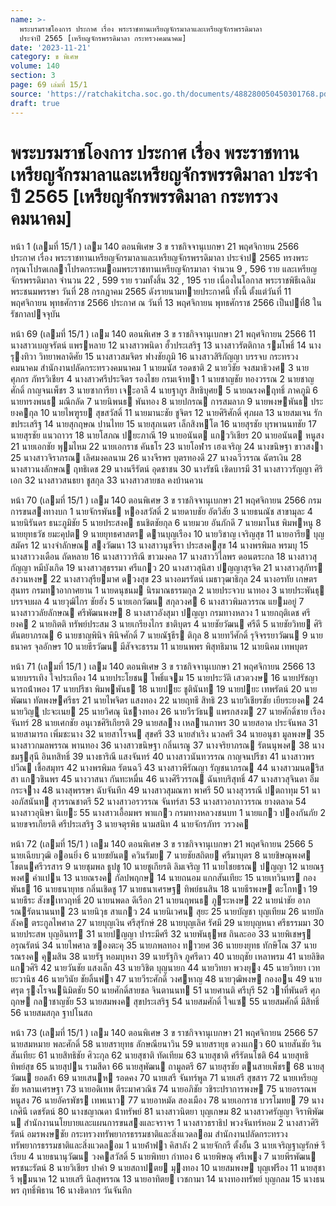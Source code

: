```yaml
---
name: >-
  พระบรมราชโองการ ประกาศ เรื่อง พระราชทานเหรียญจักรมาลาและเหรียญจักรพรรดิมาลา
  ประจำปี 2565 [เหรียญจักรพรรดิมาลา กระทรวงคมนาคม]
date: '2023-11-21'
category: ข พิเศษ
volume: 140
section: 3
page: 69 เล่มที่ 15/1
source: 'https://ratchakitcha.soc.go.th/documents/488280050450301768.pdf'
draft: true
---
```


# พระบรมราชโองการ ประกาศ เรื่อง พระราชทานเหรียญจักรมาลาและเหรียญจักรพรรดิมาลา ประจำปี 2565 [เหรียญจักรพรรดิมาลา กระทรวงคมนาคม]

หน้า 1 (เลมที่ 15/1 ) เลม 140 ตอนพิเศษ 3 ข ราชกิจจานุเบกษา 21 พฤศจิกายน 2566 ประกาศ เรื่อง พระราชทานเหรียญจักรมาลาและเหรียญจักรพรรดิมาลา ประจําป 2565 ทรงพระกรุณาโปรดเกลาโปรดกระหมอมพระราชทานเหรียญจักรมาลา จํานวน 9 , 596 ราย และเหรียญจักรพรรดิมาลา จํานวน 22 , 599 ราย รวมทั้งสิ้น 32 , 195 ราย เนื่องในโอกาส พระราชพิธีเฉลิมพระชนมพรรษา วันที่ 28 กรกฎาคม 2565 ดังรายนามทายประกาศนี้ ทั้งนี้ ตั้งแต่วันที่ 11 พฤศจิกายน พุทธศักราช 2566 ประกาศ ณ วันที่ 13 พฤศจิกายน พุทธศักราช 2566 เป็นปที่8 ในรัชกาลปจจุบัน

หน้า 69 (เลมที่ 15/1 ) เลม 140 ตอนพิเศษ 3 ข ราชกิจจานุเบกษา 21 พฤศจิกายน 2566 11 นางสาวเบญจรัตน์ แพรหลาย 12 นางสาวพนิดา ฮั้วประเสริฐ 13 นางสาวรัตติกาล รมโพธิ์ 14 นางรุงทิวา วิทยาพลาดิศัย 15 นางสาวสมจิตร ฟางชัยภูมิ 16 นางสาวสิริกัญญา บรรจบ กระทรวงคมนาคม สํานักงานปลัดกระทรวงคมนาคม 1 นายมนัส รอดชาติ 2 นายวิชัย จงสมาธิวงศ 3 นายศุภกร ภัทรวิเชียร 4 นางสาวศรีประจิตร รองไชย กรมเจ้าทา 1 นายชาญชัย ทองวรรณ 2 นายชาญศักดิ์ กาญจนเพ็ชร 3 นายซาการียา เจะอาลี 4 นายฐากูร สิทธิบุศย 5 นายณรงคฤทธิ์ ภาคภูมิ 6 นายทรงพนธ มณีกลัด 7 นายนิพนธ พันทอง 8 นายปกรณ การสมลาภ 9 นายพงษพันธ ประยงคกุล 10 นายไพฑูรย สุขสวัสดิ์ 11 นายมานะชัย ชูจิตร 12 นายศิริศักดิ์ ศุภผล 13 นายสมเจน รักขประเสริฐ 14 นายสุกฤษณ ปานไทย 15 นายสุภเนตร เล็กสิงหโต 16 นายสุรชัย บุรพานนทชัย 17 นายสุรชัย แนวถาวร 18 นายโสภณ ปยะภาณี 19 นายอนันต แกววิเชียร 20 นายอนันต หนูสง 21 นายเอกชัย พุมไหม 22 นายเอกราช คันธโร 23 นายโอฬาร เฮงเจริญ 24 นางขนิษฐา ขาวสงา 25 นางสาวจิราภรณ เลิศมงคลนาม 26 นางจีรพร บุตรทองดี 27 นางฉวีวรรณ ฉัตรเงิน 28 นางสาวนงลักษณ ฤทธิเดช 29 นางนรีรัตน์ อุดชาชน 30 นางรัชนี เชิดบารมี 31 นางสาววรัญญา ศิริเอก 32 นางสาวสนธยา ชูสกุล 33 นางสาวสายชล คงบ้านควน

หน้า 70 (เลมที่ 15/1 ) เลม 140 ตอนพิเศษ 3 ข ราชกิจจานุเบกษา 21 พฤศจิกายน 2566 กรมการขนสงทางบก 1 นายจักรพันธ หองสวัสดิ์ 2 นายดาบชัย อัตวิสัย 3 นายธนณัช สาขามุละ 4 นายนิรันดร ธนะภูมิชัย 5 นายประสงค ธนชิตชัยกุล 6 นายมวย อันภักดี 7 นายมาโนช พิมพหนู 8 นายยุทธวัช ยมะคุปต 9 นายยุทธศาสตร ดานบุญเรือง 10 นายวิชาญ เจริญสุข 11 นายอารีย บุญสมัคร 12 นางจําลักษณ สงวัฒนา 13 นางสาวนุชจีรา ประสงคสุข 14 นางพรพิมล พรมบุ 15 นางสาววงเดือน ถัดหลาย 16 นางสาววาริณี ขาวมงคล 17 นางสาววิไลพร ดอนตระกล 18 นางสาวสุกัญญา หมีบังเกิด 19 นางสาวสุธรรมา ศรีแกว 20 นางสาวสุนิสา ปญญาสุรจิต 21 นางสาวสุภัทร สงวนหงษ 22 นางสาวสุรียมาศ ดวงสุข 23 นางอมรรัตน์ เมธาวุฒาธิกุล 24 นางอรทัย เกษตรสุนทร กรมทาอากาศยาน 1 นายดนุชนม นิรมาณธรรมกุล 2 นายประจวบ นาทอง 3 นายประพันธุ บรรจบผล 4 นายวุฒิไกร ชัยฮัง 5 นายเอกวัฒน สกุลวงศ 6 นางสาวพิมลวรรณ แยมอยู่ 7 นางสาววลัยลักษณ ศรีพัฒนพงษ 8 นางสาวอังสุมา ปญญา กรมทางหลวง 1 นายกฤติเดช ศรียงค 2 นายกิตติ ทรัพย์ประสม 3 นายเกรียงไกร ชาติบุตร 4 นายชัยวัฒน ศรีดี 5 นายชัยวิทย ศิริตันตยาภรณ 6 นายชาญพินิจ พินิจศักดิ์ 7 นายณัฐธีร ติกุล 8 นายทวีศักดิ์ รุจิจรรยาวัฒน 9 นายธนาคร จุลอักษร 10 นายธีรวัฒน มีสัจจะธรรม 11 นายนพพร พิสุทธิมาน 12 นายนิคม เทพบุตร

หน้า 71 (เลมที่ 15/1 ) เลม 140 ตอนพิเศษ 3 ข ราชกิจจานุเบกษา 21 พฤศจิกายน 2566 13 นายบรรเทิง ใจประเทือง 14 นายประโยชน โพธิ์แจม 15 นายประวัติ เสวตวงษ 16 นายปรัชญา นารถน้ําพอง 17 นายปรีชา พิมพพันธ 18 นายปยะ ชูตินันท 19 นายปยะ เทพรัตน์ 20 นายพัฒนา ทัตพงษศรีธร 21 นายไพจิตร แสงทอง 22 นายฤทธี สิทธิ 23 นายวิเชียรชัย เยียระยงค 24 นายวิญู ปะจะเนย 25 นายวิศณุ นิชางทอง 26 นายวีรวัธน แพรกสงฆ 27 นายศักดิ์ชาย เรืองจันทร์ 28 นายเศกชัย อนุเวชศิริเกียรติ 29 นายสลาง เหลานภาพร 30 นายสอาด ประจันพล 31 นายสามารถ เพิ่มชะนาง 32 นายสาโรจน สุขศรี 33 นายสําเริง นวลศรี 34 นายอนุชา มูลพงษ 35 นางสาวกมลพรรณ พานทอง 36 นางสาวขนิษฐา กลิ่นเรณู 37 นางจริยาภรณ รัตนนุพงศ 38 นางชมฐสุนี อินทสิทธิ์ 39 นางธาริณี แสงจันทร์ 40 นางสาวนันทวรรณ กาญจนปรีชา 41 นางสาวพรปวีณ เชื้อสมุทร 42 นางพรพิมล รัตนฉวี 43 นางสาวพีรัณญา รัญชนาภรณ 44 นางสาวมนตริสสา แกวชินพร 45 นางวาสนา กันทะหมื่น 46 นางศิรีวรรณ ฉันทบริสุทธิ์ 47 นางสาวสุจินดา อิ่มกระจาง 48 นางสุพรรษา ฉับจันทึก 49 นางสาวสุมณฑา พาศรี 50 นางสุวรรณี ปตถาทุม 51 นางอภัสนันท สุวรรณชาตรี 52 นางสาวอรวรรณ จันทร์สา 53 นางสาวอาภาวรรณ ยางตลาด 54 นางสาวอุนิษา นิเยะ 55 นางสาวเอื้อมพร พาแกว กรมทางหลวงชนบท 1 นายแกว ปองกันภัย 2 นายขจรเกียรติ ศรีประเสริฐ 3 นายจตุรพิธ นามสนิท 4 นายจักรภัทร วรวงค

หน้า 72 (เลมที่ 15/1 ) เลม 140 ตอนพิเศษ 3 ข ราชกิจจานุเบกษา 21 พฤศจิกายน 2566 5 นายเฉียบวุฒิ ออนยิ่ง 6 นายชยันต ควินรัมย 7 นายชัยสถิตย ศรีมาบุตร 8 นายชิษณุพงศ โชตนศรีวรสาร 9 นายชุมพล ธูปชู 10 นายชูเกียรติ ลิมเจริญ 11 นายไชยธรณ ปญญา 12 นายณฐพงศ คําแปน 13 นายณรงค กัลปพฤกษ 14 นายถนอม แกกสันเทียะ 15 นายเทวินทร กองพันธ 16 นายธนายุทธ กลิ่นเชิดชู 17 นายธนาเศรษฐ ทิพย์ธนสิน 18 นายธีรพงษ ตะโกทา 19 นายธีระ สังขเทวฤทธิ์ 20 นายนพดล ดีเรือก 21 นายนฤพนธ ภูระหงษ 22 นายนําชัย อาภรณรัตนานนท 23 นายนิวุธ สาแกว 24 นายนิเวศน สุยะ 25 นายบัญชา บุญเทียม 26 นายบัลลังค ตระกูลไพศาล 27 นายบุญเงิน ศรีสุรักษ์ 28 นายบุญเลิศ รัศมี 29 นายบุญหนา ศรีธรรมมา 30 นายประสพ บุญอินทร 31 นายปญญา ปาระมีศรี 32 นายพันธุพช ถินละออ 33 นายพิเชษฐ อรุณรัตน์ 34 นายไพศาล ซองตะคุ 35 นายภพลทอง ทาวยศ 36 นายยงยุทธ ทักษิโณ 37 นายรณรงค คุมสิน 38 นายรัฐ หอมบุหงา 39 นายรัฐกิจ ภูศรีดาว 40 นายฤชัย เหลาพรม 41 นายลิขิต แกวศิริ 42 นายวันชัย แสงเล็ก 43 นายวิชิต บุญนายก 44 นายวิทยา พวงยุง 45 นายวิทยา เวทยะวานิช 46 นายวินัย ชัยลิ้นฟา 47 นายวีระศักดิ์ วงศหาญ 48 นายวุฒิพงษ กองอน 49 นายศรุต รุงโรจนนิมิตชัย 50 นายศักดิ์สายชล จินตานนท 51 นายศานติ ศรีบุรี 52 วาที่พันตรี ศุภฤกษ กลาชาญชัย 53 นายสมพงค สุขประเสริฐ 54 นายสมศักดิ์ ใจแซ 55 นายสมศักดิ์ มีสิทธิ์ 56 นายสมสกุล ฐาปโนสถ

หน้า 73 (เลมที่ 15/1 ) เลม 140 ตอนพิเศษ 3 ข ราชกิจจานุเบกษา 21 พฤศจิกายน 2566 57 นายสมหมาย พละศักดิ์ 58 นายสรายุทธ ลักษณียนาวิน 59 นายสรายุธ ดวงแกว 60 นายสันชัย รินสันเทียะ 61 นายสิทธิชัย ศิวะกุล 62 นายสุชาติ ทัดเทียม 63 นายสุชาติ ศรีรัตนโชติ 64 นายสุทธิ ทิพย์สุข 65 นายสุปน รามสีดา 66 นายสุพัฒน ถามูลตรี 67 นายสุรชัย ตนสายเพ็ชร 68 นายสุวัฒน ยอดล้ํา 69 นายเสนห รอดคง 70 นายเสรี จันทร์พูล 71 นายเสรี สุขสาร 72 นายเหรียญชัย หลานเศรษฐา 73 นายอดิเทพ ตีระมาศวณิช 74 นายอภิชัย วชิระปราการพงษ 75 นายอรรณพ หนูสง 76 นายอัครพัชร เทพเนาว 77 นายอาหมัด สองเมือง 78 นายเอกราช บวรโมทย 79 นางเกศินี เดชรัตน์ 80 นางชญาณดา น้ําทรัพย์ 81 นางสาวนิตยา บุญเกษม 82 นางสาวศรัญญา จิราพิพัฒน สํานักงานนโยบายและแผนการขนสงและจราจร 1 นางสาวธราธิป พวงจันทร์หอม 2 นางสาวศิริรัตน์ อมรพงษชัย กระทรวงทรัพยากรธรรมชาติและสิ่งแวดลอม สํานักงานปลัดกระทรวงทรัพยากรธรรมชาติและสิ่งแวดลอม 1 นายค้ําฟา คิสาลัง 2 นายจักกรี ตั้งอั้น 3 นายเจริญฐาญรักษ์ รีเรียบ 4 นายธนานุวัฒน วงคสวัสดิ์ 5 นายพิทยา กําทอง 6 นายพิษณุ ศรีเพง 7 นายพีรพัฒน พรชนะรัตน์ 8 นายวิเชียร ปาคํา 9 นายสถาปตย มุงทอง 10 นายสมพงษ บุญเฟรือง 11 นายสุชารี พุมนาค 12 นายเสรี นิลสุพรรณ 13 นายอาทิตย เวชกามา 14 นางทองทรัพย์ บุญกลม 15 นางธนพร ฤทธิ์พิธาน 16 นางธิดากร วันจันทึก
